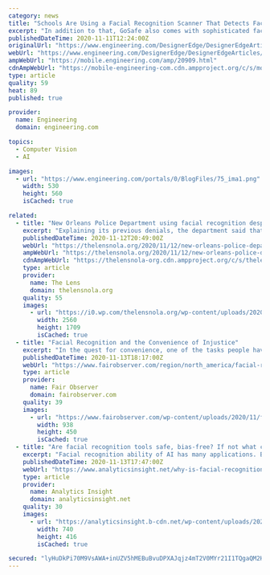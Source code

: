 ```yaml
---
category: news
title: "Schools Are Using a Facial Recognition Scanner That Detects Face Masks"
excerpt: "In addition to that, GoSafe also comes with sophisticated facial recognition technology. After U.S. school districts pushed to reopen, there was a pressing need for temperature-taking devices. While some school boards were initially apprehensive of the inclusion of facial recognition,"
publishedDateTime: 2020-11-11T12:24:00Z
originalUrl: "https://www.engineering.com/DesignerEdge/DesignerEdgeArticles/ArticleID/20909/Schools-Are-Using-a-Facial-Recognition-Scanner-That-Detects-Face-Masks.aspx"
webUrl: "https://www.engineering.com/DesignerEdge/DesignerEdgeArticles/ArticleID/20909/Schools-Are-Using-a-Facial-Recognition-Scanner-That-Detects-Face-Masks.aspx"
ampWebUrl: "https://mobile.engineering.com/amp/20909.html"
cdnAmpWebUrl: "https://mobile-engineering-com.cdn.ampproject.org/c/s/mobile.engineering.com/amp/20909.html"
type: article
quality: 59
heat: 89
published: true

provider:
  name: Engineering
  domain: engineering.com

topics:
  - Computer Vision
  - AI

images:
  - url: "https://www.engineering.com/portals/0/BlogFiles/75_ima1.png"
    width: 530
    height: 560
    isCached: true

related:
  - title: "New Orleans Police Department using facial recognition despite years of denial"
    excerpt: "Explaining its previous denials, the department said that it doesn’t employ its own facial recognition software. Instead, it accesses the technology through state and federal partners. An ACLU lawyer said that was a ‘distinction without a difference."
    publishedDateTime: 2020-11-12T20:49:00Z
    webUrl: "https://thelensnola.org/2020/11/12/new-orleans-police-department-using-facial-recognition-despite-years-of-denial/"
    ampWebUrl: "https://thelensnola.org/2020/11/12/new-orleans-police-department-using-facial-recognition-despite-years-of-denial/"
    cdnAmpWebUrl: "https://thelensnola-org.cdn.ampproject.org/c/s/thelensnola.org/2020/11/12/new-orleans-police-department-using-facial-recognition-despite-years-of-denial/"
    type: article
    provider:
      name: The Lens
      domain: thelensnola.org
    quality: 55
    images:
      - url: "https://i0.wp.com/thelensnola.org/wp-content/uploads/2020/11/DSC_8767-scaled.jpg?fit=2560%2C1709&ssl=1"
        width: 2560
        height: 1709
        isCached: true
  - title: "Facial Recognition and the Convenience of Injustice"
    excerpt: "In the quest for convenience, one of the tasks people have assigned to AI is facial recognition. Apparently, it has now become very good at using the image of a face to identify individuals. It may even perform better than Lady Gaga in the knotty problem of distinguishing Isla Fisher from Amy Adams."
    publishedDateTime: 2020-11-13T18:17:00Z
    webUrl: "https://www.fairobserver.com/region/north_america/facial-recognition-and-the-convenience-of-injustice/"
    type: article
    provider:
      name: Fair Observer
      domain: fairobserver.com
    quality: 39
    images:
      - url: "https://www.fairobserver.com/wp-content/uploads/2020/11/facial-recognition-1.jpg"
        width: 938
        height: 450
        isCached: true
  - title: "Are facial recognition tools safe, bias-free? If not what can be done to ensure the same."
    excerpt: "Facial recognition ability of AI has many applications. But it has certain loopholes too that makes it perfect tool to for racial and gender bias and unauthorized surveillance. Big tech like IBM, Amaz"
    publishedDateTime: 2020-11-13T17:47:00Z
    webUrl: "https://www.analyticsinsight.net/why-is-facial-recognition-technology-still-a-big-no-no-for-many/"
    type: article
    provider:
      name: Analytics Insight
      domain: analyticsinsight.net
    quality: 30
    images:
      - url: "https://analyticsinsight.b-cdn.net/wp-content/uploads/2020/11/Facial-Recognition-Bias.jpg"
        width: 740
        height: 416
        isCached: true

secured: "lyHuDkPi70M9VsAWA+inUZV5hMEBuBvuDPXAJqjz4mT2V0MYr21I1TQgaQM2HCCyD/m1nbIei+vgkqClkUS6xd/I+kJNGqzEDlR1FlNGM0TeFHehk6ip4r0y1X0Mb4cOB/UoWxeA/S/aO8mUOBjuVpGdFC2W89V3mufqKxo+WMXQ3ccNsuwiO4GbUofzgHW2eiazeHHCFhh3DtOgYK4Df51Pb+Sh4QX63TTO8Q9+ec8Wx7tTy2C+DkP3qtpTWIonXBQ8QbBLUOfiFXb9YJlLMlh0lV7atFZnMNP/PdzTWVZoLDsz+xUpKTv/nvSHRGSECVO0wsvyNNbhj1+KQrnUsfAetMqtKIWBCf43MAiA+Bs=;l2VnGVqN7uUvjSmZARnKQw=="
---
```


